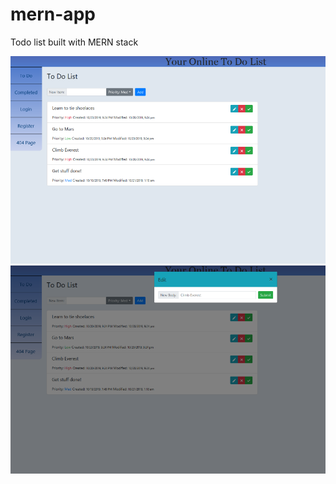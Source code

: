 # mern-app #

Todo list built with MERN stack

![Screenshot of game](appScreenshot1.png)
![Screenshot of game](appScreenshot2.png)
